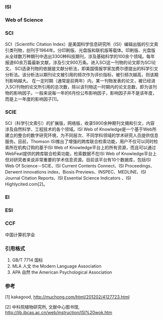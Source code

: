 ### ISI

### Web of Science

### SCI

SCI（Scientific Citation Index）是美国科学信息研究所（ISI）编辑出版的引文索引类刊物，创刊于1964年。分印刷版、光盘版和联机版等载体。印刷版、光盘版从全球数万种期刊中选出3300种科技期刊，涉及基础科学的100余个领域。每年报道60余万篇最新文献，涉及引文900万条。进入SCI这一刊物的论文即为SCI论文。
SCI选录刊物的依据是文献分析法，即美国情报学家加费尔德提出的科学引文分析法。该分析法以期刊论文被引用的频次作为评价指标，被引频次越高，则该期刊影响越大。
在一定时期（通常是前两年）内，某一刊物发表的论文，被已经进入SCI刊物的论文所引用的总次数，除以该刊物这一时期内的论文总数，即为该刊物的影响因子。一般来说每一年的6月份公布影响因子，影响因子并不是该年度，而是上一年度的影响因子[1]。

### SCIE

SCI（科学引文索引）的扩展版，网络版，收录5900余种期刊文摘和引文，内容涉及自然科学、工程技术的各个领域。ISI Web of Knowledge是一个基于Web所建立的整合的数字研究环境，为不同层次、不同学科领域的学术研究人员提供信息服务。目前，Thomson ISI推出了增强的跨库联合检索功能，用户不仅可以同时检索所在机构订购的基于ISI Web of Knowledge平台上的所有资源，而且可以通过WebFeat提供的跨库联合检索功能，检索数据不在ISI Web of Knowledge平台上但对研究者来说非常重要的学术信息资源。目前该平台有10个数据库，包括ISI Web Of Science－SCIE、ISI Current Contents Connect、ISI Proceedings、Derwent innovations index、Biosis Previews、INSPEC、MEDLINE、ISI Journal Citation Reports、ISI Essential Science Indicators 、ISI Highlycited.com[2]。

### EI

### ESI

### CCF

中国计算机学会

### 引用格式

1. GB/T 7714     国标
2. MLA                人文  the Modern Language Association
3. APA                 自然  the American Psychological Association

### 参考

[1] kakagood, http://muchong.com/html/201202/4127723.html

[2] 中科院植物研究所, 文献中心图书馆, http://lib.ibcas.ac.cn/web/instruction/ISI%20wok.htm

